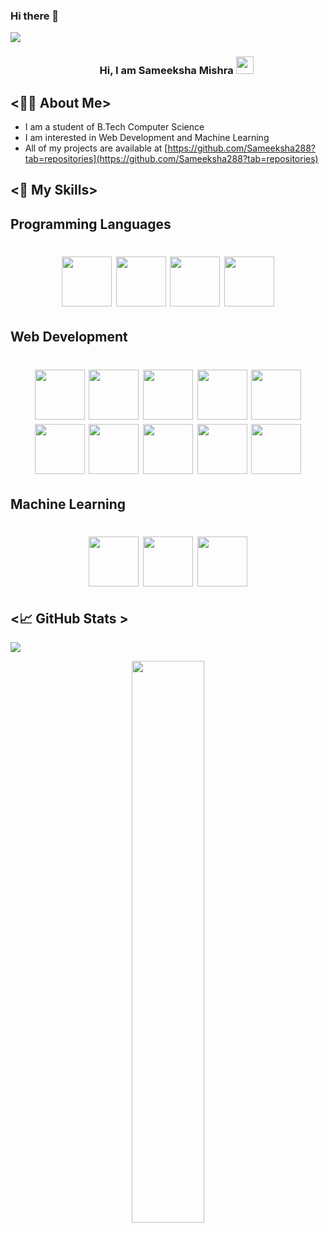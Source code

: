 ### Hi there 👋
<div>
<img align="center" src="https://i.imgur.com/4ASafy0.png">
</div>

<h3 align="center">
  &nbsp;&nbsp;&nbsp;&nbsp;&nbsp;&nbsp;&nbsp;Hi, I am Sameeksha Mishra
  <img src="https://media.giphy.com/media/hvRJCLFzcasrR4ia7z/giphy.gif" width="28">
</h3>

</p>



## <👨‍💻 About Me>
-  I am a student of B.Tech Computer Science
-  I am interested in Web Development and Machine Learning <br>
-  All of my projects are available at [https://github.com/Sameeksha288?tab=repositories](https://github.com/Sameeksha288?tab=repositories)
 


## <🔩 My Skills>  
## Programming Languages
<h1 align = "center">
<img src="https://cdn.jsdelivr.net/gh/devicons/devicon/icons/c/c-original.svg" width="80" height="80" />
<img src="https://cdn.jsdelivr.net/gh/devicons/devicon/icons/cplusplus/cplusplus-original.svg" width="80" height="80"  />
<img src="https://cdn.jsdelivr.net/gh/devicons/devicon/icons/python/python-original.svg" width="80" height="80"  />
<img src="https://cdn.jsdelivr.net/gh/devicons/devicon/icons/java/java-original.svg" width="80" height="80"  />
</h1>

## Web Development
<h1 align = "center">
<img src="https://cdn.jsdelivr.net/gh/devicons/devicon/icons/html5/html5-original.svg" width="80" height="80"  />
<img src="https://cdn.jsdelivr.net/gh/devicons/devicon/icons/css3/css3-original.svg" width="80" height="80"  />
<img src="https://cdn.jsdelivr.net/gh/devicons/devicon/icons/react/react-original.svg" width="80" height="80"  />
<img src="https://cdn.jsdelivr.net/gh/devicons/devicon/icons/nodejs/nodejs-original-wordmark.svg" width="80" height="80"  />
<img src="https://cdn.jsdelivr.net/gh/devicons/devicon/icons/javascript/javascript-original.svg" width="80" height="80"  />
<img src="https://cdn.jsdelivr.net/gh/devicons/devicon/icons/mongodb/mongodb-original.svg" width="80" height="80"  />
<img src="https://cdn.jsdelivr.net/gh/devicons/devicon/icons/express/express-original-wordmark.svg" width="80" height="80"  />
<img src="https://cdn.jsdelivr.net/gh/devicons/devicon/icons/django/django-plain.svg" width="80" height="80"  />
<img src="https://cdn.jsdelivr.net/gh/devicons/devicon/icons/sass/sass-original.svg" width="80" height="80"  />
<img src="https://cdn.jsdelivr.net/gh/devicons/devicon/icons/firebase/firebase-plain-wordmark.svg" width="80" height="80"  />

</h1>

## Machine Learning
<h1 align = "center">
<img src="https://cdn.jsdelivr.net/gh/devicons/devicon/icons/numpy/numpy-original-wordmark.svg" width="80" height="80"/> 
<img src="https://cdn.jsdelivr.net/gh/devicons/devicon/icons/pandas/pandas-original-wordmark.svg" width="80" height="80" />
<img src="https://upload.wikimedia.org/wikipedia/commons/0/05/Scikit_learn_logo_small.svg" width="80" height="80"  />
</h1>

  
  ## <📈 GitHub Stats >  

<!-- Contributor Graph-1 : https://activity-graph.herokuapp.com/graph?username=Sameeksha288&theme=xcode  -->
![](https://activity-graph.herokuapp.com/graph?username=Sameeksha288&theme=react-dark&hide_border=true)
<!-- ![](https://github-readme-stats.vercel.app/api?username=Sameeksha288&show_icons=true&theme=tokyonight)  -->
<p align="center">
	
  <img width="48%" src="https://github-readme-stats.vercel.app/api?username=Sameeksha288&show_icons=true&theme=algolia&hide_border=true" />
<!--   <img width="48%" src="https://github-readme-streak-stats.herokuapp.com/?user=Sameeksha288&theme=algolia&hide_border=true" /> -->
</p>
